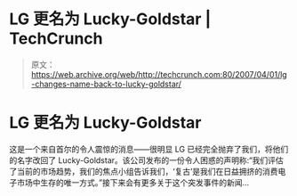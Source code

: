 # LG 更名为 Lucky-Goldstar | TechCrunch

> 原文：<https://web.archive.org/web/http://techcrunch.com:80/2007/04/01/lg-changes-name-back-to-lucky-goldstar/>

# LG 更名为 Lucky-Goldstar

这是一个来自首尔的令人震惊的消息——很明显 LG 已经完全抛弃了我们，将他们的名字改回了 Lucky-Goldstar。该公司发布的一份令人困惑的声明称:“我们评估了当前的市场趋势，我们的焦点小组告诉我们，‘复古’是我们在日益拥挤的消费电子市场中生存的唯一方式。”接下来会有更多关于这个突发事件的新闻…
